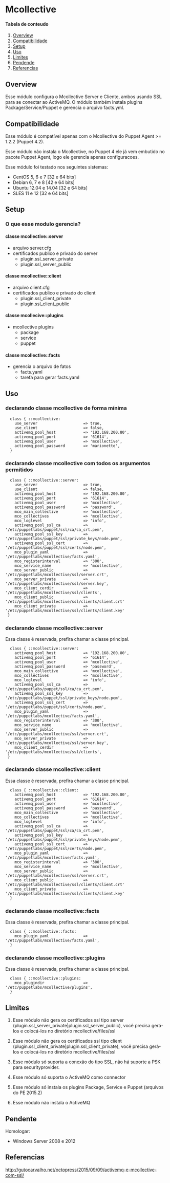# Mcollective

#### Tabela de conteudo

1. [Overview](#overview)
2. [Compatibilidade](#compatibilidade)
3. [Setup](#setup)
4. [Uso](#uso)
5. [Limites](#limites)
6. [Pendende](#pendente)
7. [Referencias](#referencias)

## Overview

Esse módulo configura o Mcollective Server e Cliente, ambos usando SSL para se conectar
ao ActiveMQ. O módulo também instala plugins Package/Service/Puppet e gerencia o arquivo
facts.yml.

## Compatibilidade

Esse módulo é compatível apenas com o Mcollective do Puppet Agent >= 1.2.2 (Puppet 4.2).

Esse módulo não instala o Mcollective, no Puppet 4 ele já vem embutido no pacote Puppet Agent, logo ele gerencia apenas configuracoes.

Esse módulo foi testado nos seguintes sistemas:

* CentOS 5, 6 e 7       [32 e 64 bits]
* Debian 6, 7 e 8       [42 e 64 bits]
* Ubuntu 12.04 e 14.04  [32 e 64 bits]
* SLES 11 e 12          [32 e 64 bits]

## Setup

### O que esse modulo gerencia?

#### classe mcollective::server

* arquivo server.cfg
* certificados publico e privado do server
  * plugin.ssl_server_private
  * plugin.ssl_server_public

#### classe mcollective::client

* arquivo client.cfg
* certificados publico e privado do client
  * plugin.ssl_client_private
  * plugin.ssl_client_public

#### classe mcollecive::plugins

* mcollective plugins 
  * package
  * service
  * puppet

#### classe mcollective::facts

* gerencia o arquivo de fatos
  * facts.yaml
  * tarefa para gerar facts.yaml

## Uso

### declarando classe mcollective de forma mínima

```puppet
  class { ::mcollective:
    use_server                    => true,
    use_client                    => false,
    activemq_pool_host            => '192.168.200.80',
    activemq_pool_port            => '61614',
    activemq_pool_user            => 'mcollective',
    activemq_pool_password        => 'marionette',
  }
```

### declarando classe mcollective com todos os argumentos permitidos

```puppet
  class { ::mcollective::server:
    use_server                    => true,
    use_client                    => false,
    activemq_pool_host            => '192.168.200.80',
    activemq_pool_port            => '61614',
    activemq_pool_user            => 'mcollective',
    activemq_pool_password        => 'password',
    mco_main_collective           => 'mcollective',
    mco_collectives               => 'mcollective',
    mco_loglevel                  => 'info',
    activemq_pool_ssl_ca          => '/etc/puppetlabs/puppet/ssl/ca/ca_crt.pem',
    activemq_pool_ssl_key         => '/etc/puppetlabs/puppet/ssl/private_keys/node.pem',
    activemq_pool_ssl_cert        => '/etc/puppetlabs/puppet/ssl/certs/node.pem',
    mco_plugin_yaml               => '/etc/puppetlabs/mcollective/facts.yaml',
    mco_registerinterval          => '300',
    mco_service_name              => 'mcollective',
    mco_server_public             => '/etc/puppetlabs/mcollective/ssl/server.crt',
    mco_server_private            => '/etc/puppetlabs/mcollective/ssl/server.key',
    mco_client_cerdir             => '/etc/puppetlabs/mcollective/ssl/clients',
    mco_client_public             => '/etc/puppetlabs/mcollective/ssl/clients/client.crt'
    mco_client_private            => '/etc/puppetlabs/mcollective/ssl/clients/client.key'
 }
```

### declarando classe mcollective::server 

Essa classe é reservada, prefira chamar a classe principal.

```puppet
  class { ::mcollective::server:
    activemq_pool_host            => '192.168.200.80',
    activemq_pool_port            => '61614',
    activemq_pool_user            => 'mcollective',
    activemq_pool_password        => 'password',
    mco_main_collective           => 'mcollective',
    mco_collectives               => 'mcollective',
    mco_loglevel                  => 'info',
    activemq_pool_ssl_ca          => '/etc/puppetlabs/puppet/ssl/ca/ca_crt.pem',
    activemq_pool_ssl_key         => '/etc/puppetlabs/puppet/ssl/private_keys/node.pem',
    activemq_pool_ssl_cert        => '/etc/puppetlabs/puppet/ssl/certs/node.pem',
    mco_plugin_yaml               => '/etc/puppetlabs/mcollective/facts.yaml',
    mco_registerinterval          => '300',
    mco_service_name              => 'mcollective',
    mco_server_public             => '/etc/puppetlabs/mcollective/ssl/server.crt',
    mco_server_private            => '/etc/puppetlabs/mcollective/ssl/server.key',
    mco_client_cerdir             => '/etc/puppetlabs/mcollective/ssl/clients',
 }
```

### declarando classe mcollective::client

Essa classe é reservada, prefira chamar a classe principal.

```puppet
  class { ::mcollective::client:
    activemq_pool_host            => '192.168.200.80',
    activemq_pool_port            => '61614',
    activemq_pool_user            => 'mcollective',
    activemq_pool_password        => 'password',
    mco_main_collective           => 'mcollective',
    mco_collectives               => 'mcollective',
    mco_loglevel                  => 'info',
    activemq_pool_ssl_ca          => '/etc/puppetlabs/puppet/ssl/ca/ca_crt.pem',
    activemq_pool_ssl_key         => '/etc/puppetlabs/puppet/ssl/private_keys/node.pem',
    activemq_pool_ssl_cert        => '/etc/puppetlabs/puppet/ssl/certs/node.pem',
    mco_plugin_yaml               => '/etc/puppetlabs/mcollective/facts.yaml',
    mco_registerinterval          => '300',
    mco_service_name              => 'mcollective',
    mco_server_public             => '/etc/puppetlabs/mcollective/ssl/server.crt',
    mco_client_public             => '/etc/puppetlabs/mcollective/ssl/clients/client.crt'
    mco_client_private            => '/etc/puppetlabs/mcollective/ssl/clients/client.key'
  }
```

### declarando classe mcollective::facts

Essa classe é reservada, prefira chamar a classe principal.

```puppet
  class { ::mcollective::facts:
    mco_plugin_yaml               => '/etc/puppetlabs/mcollective/facts.yaml',
  }
```

### declarando classe mcollective::plugins

Essa classe é reservada, prefira chamar a classe principal.

```puppet
  class { ::mcollective::plugins:
    mco_plugindir                 => '/etc/puppetlabs/mcollective/plugins',
  }
```

## Limites

1. Esse módulo não gera os certificados ssl tipo server (plugin.ssl_server_private|plugin.ssl_server_public), você precisa gerá-los e colocá-los no diretório mcollective/files/ssl

2. Esse módulo não gera os certificados ssl tipo client (plugin.ssl_client_private|plugin.ssl_client_private), você precisa gerá-los e colocá-los no diretório mcollective/files/ssl

3. Esse módulo só suporta a conexão do tipo SSL, não há suporte a PSK para securityprovider.

4. Esse módulo só suporta o ActiveMQ como connector

5. Esse módulo só instala os plugins Package, Service e Puppet (arquivos do PE 2015.2)

6. Esse módulo não instala o ActiveMQ



## Pendente

Homologar:

  * Windows Server 2008 e 2012


## Referencias

http://gutocarvalho.net/octopress/2015/09/09/activemq-e-mcollective-com-ssl/